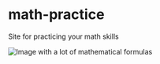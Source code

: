 # math-practice
Site for practicing your math skills

![Image with a lot of mathematical formulas](https://www.yu.edu/sites/default/files/math-515606506.jpg)
